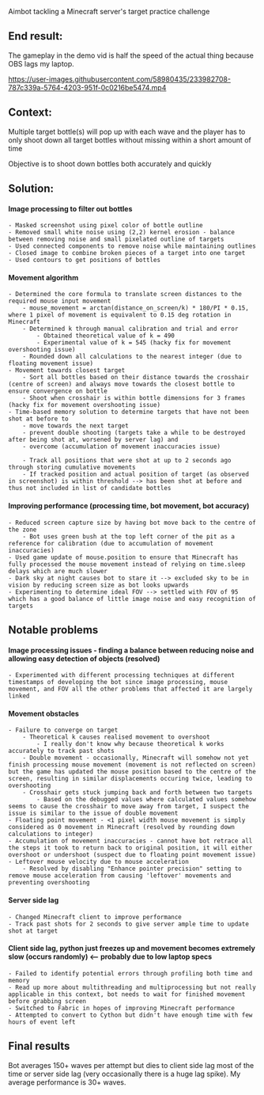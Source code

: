 Aimbot tackling a Minecraft server's target practice challenge 

## End result:
The gameplay in the demo vid is half the speed of the actual thing because OBS lags my laptop.

https://user-images.githubusercontent.com/58980435/233982708-787c339a-5764-4203-951f-0c0216be5474.mp4

## Context:
Multiple target bottle(s) will pop up with each wave and the player has to only shoot down all target bottles without missing within a short amount of time

Objective is to shoot down bottles both accurately and quickly

## Solution:
#### Image processing to filter out bottles
	- Masked screenshot using pixel color of bottle outline 
	- Removed small white noise using (2,2) kernel erosion - balance between removing noise and small pixelated outline of targets
	- Used connected components to remove noise while maintaining outlines
	- Closed image to combine broken pieces of a target into one target
	- Used contours to get positions of bottles
#### Movement algorithm
	- Determined the core formula to translate screen distances to the required mouse input movement
		- mouse_movement = arctan(distance_on_screen/k) * 180/PI * 0.15, where 1 pixel of movement is equivalent to 0.15 deg rotation in Minecraft
		- Determined k through manual calibration and trial and error
			- Obtained theoretical value of k = 490
			- Experimental value of k = 545 (hacky fix for movement overshooting issue)
		- Rounded down all calculations to the nearest integer (due to floating movement issue)
	- Movement towards closest target
		- Sort all bottles based on their distance towards the crosshair (centre of screen) and always move towards the closest bottle to ensure convergence on bottle
		- Shoot when crosshair is within bottle dimensions for 3 frames (hacky fix for movement overshooting issue)
	- Time-based memory solution to determine targets that have not been shot at before to
		- move towards the next target
		- prevent double shooting (targets take a while to be destroyed after being shot at, worsened by server lag) and
		- overcome (accumulation of movement inaccuracies issue)

		- Track all positions that were shot at up to 2 seconds ago through storing cumulative movements
		- If tracked position and actual position of target (as observed in screenshot) is within threshold --> has been shot at before and thus not included in list of candidate bottles
#### Improving performance (processing time, bot movement, bot accuracy)
	- Reduced screen capture size by having bot move back to the centre of the zone 
		- Bot uses green bush at the top left corner of the pit as a reference for calibration (due to accumulation of movement inaccuracies)
	- Used game update of mouse.position to ensure that Minecraft has fully processed the mouse movement instead of relying on time.sleep delays which are much slower
	- Dark sky at night causes bot to stare it --> excluded sky to be in vision by reducing screen size as bot looks upwards 
	- Experimenting to determine ideal FOV --> settled with FOV of 95 which has a good balance of little image noise and easy recognition of targets 

## Notable problems
#### Image processing issues - finding a balance between reducing noise and allowing easy detection of objects (resolved)
	- Experimented with different processing techniques at different timestamps of developing the bot since image processing, mouse movement, and FOV all the other problems that affected it are largely linked
#### Movement obstacles
	- Failure to converge on target 
		- Theoretical k causes realised movement to overshoot
			- I really don't know why because theoretical k works accurately to track past shots
		- Double movement - occasionally, Minecraft will somehow not yet finish processing mouse movement (movement is not reflected on screen) but the game has updated the mouse position based to the centre of the screen, resulting in similar displacements occuring twice, leading to overshooting
		- Crosshair gets stuck jumping back and forth between two targets
			- Based on the debugged values where calculated values somehow seems to cause the crosshair to move away from target, I suspect the issue is similar to the issue of double movement
	- Floating point movement - <1 pixel width mouse movement is simply considered as 0 movement in Minecraft (resolved by rounding down calculations to integer)
	- Accumulation of movement inaccuracies - cannot have bot retrace all the steps it took to return back to original position, it will either overshoot or undershoot (suspect due to floating point movement issue)
	- Leftover mouse velocity due to mouse acceleration
		- Resolved by disabling "Enhance pointer precision" setting to remove mouse acceleration from causing 'leftover' movements and preventing overshooting
#### Server side lag
	- Changed Minecraft client to improve performance
	- Track past shots for 2 seconds to give server ample time to update shot at target
#### Client side lag, python just freezes up and movement becomes extremely slow (occurs randomly) <-- probably due to low laptop specs
	- Failed to identify potential errors through profiling both time and memory
	- Read up more about multithreading and multiprocessing but not really applicable in this context, bot needs to wait for finished movement before grabbing screen
	- Switched to Fabric in hopes of improving Minecraft performance
	- Attempted to convert to Cython but didn't have enough time with few hours of event left

## Final results
Bot averages 150+ waves per attempt but dies to client side lag most of the time or server side lag (very occasionally there is a huge lag spike).
My average performance is 30+ waves.
